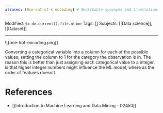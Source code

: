 ```yaml
---
aliases: [One-out-of-k encoding] # Searchable synonyms and translations
---
```

Modified: `$= dv.current().file.mtime`
Tags: []
Subjects: [[Data science]], [[Dataset]]
****
<span class="centerImg">![[one-hot-encoding.png]]</span>

Converting a categorical variable into a column for each of the possible values, setting the column to 1 for the category the observation is in.
The reason this is better than just assigning each categorical value to a integer, is that higher integer numbers might influence the ML model, where as the order of features doesn't.

# References
- [[Introduction to Machine Learning and Data Mining - 02450]]